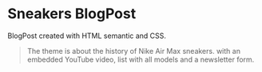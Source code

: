 # Sneakers BlogPost
BlogPost created with HTML semantic and CSS.
>The theme is about the history of Nike Air Max sneakers.
>with an embedded YouTube video, list with all models
>and a newsletter form.
